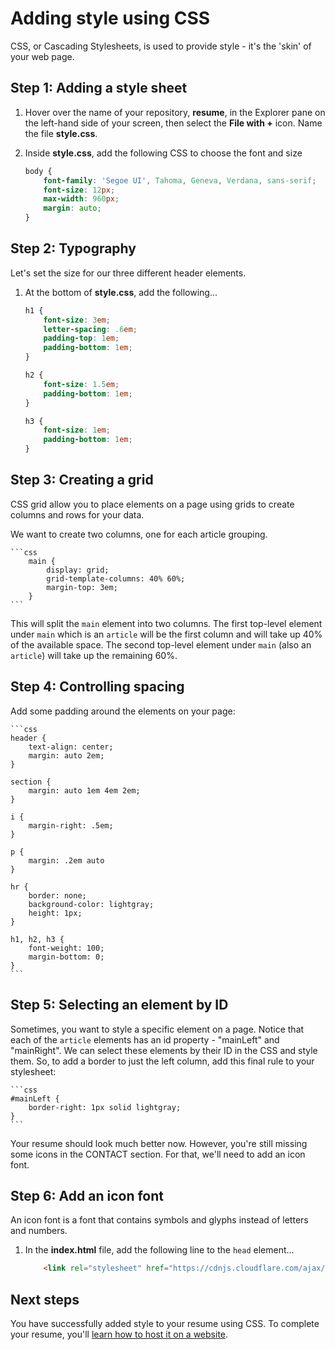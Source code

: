 # Adding style using CSS

CSS, or Cascading Stylesheets, is used to provide style - it's the 'skin' of your web page.

## Step 1: Adding a style sheet

1. Hover over the name of your repository, **resume**, in the Explorer pane on the left-hand side of your screen, then select the **File with +** icon. Name the file **style.css**.
1. Inside **style.css**, add the following CSS to choose the font and size

    ```css
    body {
        font-family: 'Segoe UI', Tahoma, Geneva, Verdana, sans-serif;
        font-size: 12px;
        max-width: 960px;
        margin: auto;
    }
    ```

## Step 2: Typography

Let's set the size for our three different header elements. 

1. At the bottom of **style.css**, add the following...

    ```css
    h1 {
        font-size: 3em;
        letter-spacing: .6em;
        padding-top: 1em;
        padding-bottom: 1em;
    }

    h2 {
        font-size: 1.5em;
        padding-bottom: 1em;
    }

    h3 {
        font-size: 1em;
        padding-bottom: 1em;
    }

    
    ```

## Step 3: Creating a grid

CSS grid allow you to place elements on a page using grids to create columns and rows for your data.

We want to create two columns, one for each article grouping.

    ```css
        main { 
            display: grid;
            grid-template-columns: 40% 60%;
            margin-top: 3em;
        }
    ```

This will split the `main` element into two columns. The first top-level element under `main` which is an `article` will be the first column and will take up 40% of the available space. The second top-level element under `main` (also an `article`) will take up the remaining 60%.

## Step 4: Controlling spacing

Add some padding around the elements on your page:

    ```css
    header {
        text-align: center;
        margin: auto 2em;
    }

    section {
        margin: auto 1em 4em 2em;
    }

    i {
        margin-right: .5em;
    }

    p {
        margin: .2em auto
    }

    hr {
        border: none;
        background-color: lightgray;
        height: 1px;
    }

    h1, h2, h3 {
        font-weight: 100;
        margin-bottom: 0;
    }
    ```

## Step 5: Selecting an element by ID

Sometimes, you want to style a specific element on a page. Notice that each of the `article` elements has an id property - "mainLeft" and "mainRight". We can select these elements by their ID in the CSS and style them. So, to add a border to just the left column, add this final rule to your stylesheet:

    ```css
    #mainLeft {
        border-right: 1px solid lightgray;
    }
    ```

Your resume should look much better now. However, you're still missing some icons in the CONTACT section. For that, we'll need to add an icon font.

## Step 6: Add an icon font

An icon font is a font that contains symbols and glyphs instead of letters and numbers. 

1. In the **index.html** file, add the following line to the `head` element...

    ```html
        <link rel="stylesheet" href="https://cdnjs.cloudflare.com/ajax/libs/font-awesome/5.15.4/css/all.min.css">
    ```

## Next steps

You have successfully added style to your resume using CSS. 
To complete your resume, you'll [learn how to host it on a website](./4-creating-website.md).
